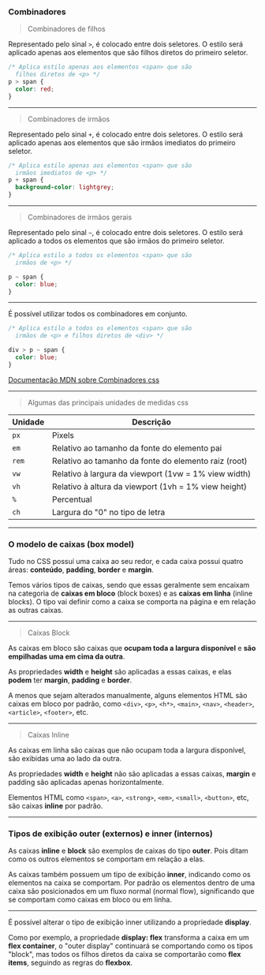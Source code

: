 ### Combinadores

<!-- _footer: pedro.mateus@unicesumar.edu.br -->

> Combinadores de filhos

Representado pelo sinal `>`, é colocado entre dois seletores. O estilo será aplicado apenas aos elementos que são filhos diretos do primeiro seletor.

```css
/* Aplica estilo apenas aos elementos <span> que são 
  filhos diretos de <p> */
p > span {
  color: red;
}
```

---

> Combinadores de irmãos

Representado pelo sinal `+`, é colocado entre dois seletores. O estilo será aplicado apenas aos elementos que são irmãos imediatos do primeiro seletor.

```css
/* Aplica estilo apenas aos elementos <span> que são 
  irmãos imediatos de <p> */
p + span {
  background-color: lightgrey;
}
```

---

> Combinadores de irmãos gerais

Representado pelo sinal `~`, é colocado entre dois seletores. O estilo será aplicado a todos os elementos que são irmãos do primeiro seletor.

```css
/* Aplica estilo a todos os elementos <span> que são 
  irmãos de <p> */

p ~ span {
  color: blue;
}
```

---

É possível utilizar todos os combinadores em conjunto.

```css
/* Aplica estilo a todos os elementos <span> que são 
  irmãos de <p> e filhos diretos de <div> */

div > p ~ span {
  color: blue;
}
```

[Documentação MDN sobre Combinadores css](https://developer.mozilla.org/en-US/docs/Learn/CSS/Building_blocks/Selectors/Combinators)

---

> Algumas das principais unidades de medidas css

| Unidade | Descrição                                            |
| ------- | ---------------------------------------------------- |
| `px`    | Pixels                                               |
| `em`    | Relativo ao tamanho da fonte do elemento pai         |
| `rem`   | Relativo ao tamanho da fonte do elemento raiz (root) |
| `vw`    | Relativo à largura da viewport (1vw = 1% view width) |
| `vh`    | Relativo à altura da viewport (1vh = 1% view height) |
| `%`     | Percentual                                           |
| `ch`    | Largura do "0" no tipo de letra                      |

---

### O modelo de caixas (box model)

Tudo no CSS possuí uma caixa ao seu redor, e cada caixa possui quatro áreas: **conteúdo**, **padding**, **border** e **margin**.

Temos vários tipos de caixas, sendo que essas geralmente sem encaixam na categoria de **caixas em bloco** (block boxes) e as **caixas em linha** (inline blocks). O tipo vai definir como a caixa se comporta na página e em relação as outras caixas.

---

> Caixas Block

As caixas em bloco são caixas que **ocupam toda a largura disponível** e **são empilhadas uma em cima da outra**.

As propriedades **width** e **height** são aplicadas a essas caixas, e elas **podem** ter **margin**, **padding** e **border**.

A menos que sejam alterados manualmente, alguns elementos HTML são caixas em bloco por padrão, como `<div>`, `<p>`, `<h*>`, `<main>`, `<nav>`, `<header>`, `<article>`, `<footer>`, etc.

---

> Caixas Inline

As caixas em linha são caixas que não ocupam toda a largura disponível, são exibidas uma ao lado da outra.

As propriedades **width** e **height** não são aplicadas a essas caixas, **margin** e padding são aplicadas apenas horizontalmente.

Elementos HTML como `<span>`, `<a>`, `<strong>`, `<em>`, `<small>`, `<button>`, etc, são caixas **inline** por padrão.

---

### Tipos de exibição outer (externos) e inner (internos)

As caixas **inline** e **block** são exemplos de caixas do tipo **outer**. Pois ditam como os outros elementos se comportam em relação a elas.

As caixas também possuem um tipo de exibição **inner**, indicando como os elementos na caixa se comportam. Por padrão os elementos dentro de uma caixa são posicionados em um fluxo normal (normal flow), significando que se comportam como caixas em bloco ou em linha.

---

É possível alterar o tipo de exibição inner utilizando a propriedade **display**.

Como por exemplo, a propriedade **display: flex** transforma a caixa em um **flex container**, o "outer display" continuará se comportando como os tipos "block", mas todos os filhos diretos da caixa se comportarão como **flex items**, seguindo as regras do **flexbox**.

<!-- _footer: pedro.mateus@unicesumar.edu.br -->
